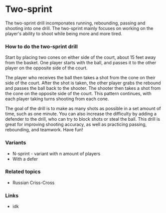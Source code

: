 # Two-sprint

The two-sprint drill incomponates running, rebounding, passing and shooting into one drill. The two-sprint mainly focuses on working on the player's ability to shoot while being more and more tired.

### How to do the two-sprint drill

Start by placing two cones on either side of the court, about 15 feet away from the basket. One player starts with the ball, and passes it to the other player on the opposite side of the court. 

The player who receives the ball then takes a shot from the cone on their side of the court. After the shot is taken, the other player grabs the rebound and passes the ball back to the shooter. The shooter then takes a shot from the cone on the opposite side of the court.  This pattern continues, with each player taking turns shooting from each cone. 

The goal of the drill is to make as many shots as possible in a set amount of time, such as one minute. You can also increase the difficulty by adding a defender to the drill, who can try to block shots or steal the ball. This drill is great for improving shooting accuracy, as well as practicing passing, rebounding, and teamwork. Have fun!

### Variants

- N-sprint - variant with n amount of players
- With a defer



### Related topics
- Russian Criss-Cross
### Links
- idk
<!--stackedit_data:
eyJoaXN0b3J5IjpbNDIzOTEwNDc5LDczMDk5ODExNl19
-->